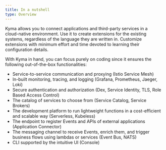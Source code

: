 ```yaml
---
title: In a nutshell
type: Overview
---
```


Kyma allows you to connect applications and third-party services in a cloud-native environment. Use it to create extensions for the existing systems, regardless of the language they are written in. Customize extensions with minimum effort and time devoted to learning their configuration details.

With Kyma in hand, you can focus purely on coding since it ensures the following out-of-the-box functionalities:
- Service-to-service communication and proxying (Istio Service Mesh)
- In-built monitoring, tracing, and logging (Grafana, Prometheus, Jaeger, Loki)
- Secure authentication and authorization (Dex, Service Identity, TLS, Role Based Access Control)
- The catalog of services to choose from (Service Catalog, Service Brokers)
- The development platform to run lightweight functions in a cost-efficient and scalable way (Serverless, Kubeless)
- The endpoint to register Events and APIs of external applications (Application Connector)
- The messaging channel to receive Events, enrich them, and trigger business flows using lambdas or services (Event Bus, NATS)
- CLI supported by the intuitive UI (Console)

